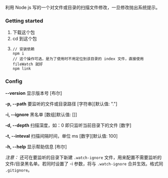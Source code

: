 利用 Node js 写的一个对文件或目录的扫描文件修改，一旦修改抛出系统提示。

### Getting started

1.  下载这个包
2.  cd 到这个包
3.  ```
    // 安装依赖
    npm i
    // 这个操作可选，是为了使用时不用定位到该目录的 index 文件，直接使用 fileWatch 就好
    npm link
    ```

### Config

**--version** 显示版本号 [布尔]

**-p, --path** 要监听的文件或目录路径 [字符串][默认值: "."]

**-i, --ignore** 黑名单 [数组]默认值: []]

**-d, --depth** 扫描深度，如：0 即只监听当前目录下的文件 [数字]

**-t, --inteval** 扫描间隔时间，单位 ms [数字][默认值: 100]

**-h, --help** 显示帮助信息 [布尔]

_注意：_ 还可在要监听的目录下新建 `.watch-ignore` 文件，用来配置不需要监听的文件/目录黑名单。若同时设置了 -i 参数，将与 `.watch-ignore` 合并生效。格式同 `.gitignore`。
